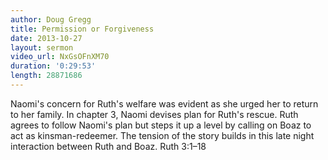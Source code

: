 ```yaml
--- 
author: Doug Gregg 
title: Permission or Forgiveness 
date: 2013-10-27 
layout: sermon
video_url: NxGsOFnXM70
duration: '0:29:53'
length: 28871686
---
```


Naomi's concern for Ruth's welfare was evident as she urged her to return to her family. In chapter 3, Naomi devises plan for Ruth's rescue. Ruth agrees to follow Naomi's plan but steps it up a level by calling on Boaz to act as kinsman-redeemer. The tension of the story builds in this late night interaction between Ruth and Boaz. Ruth 3:1–18

